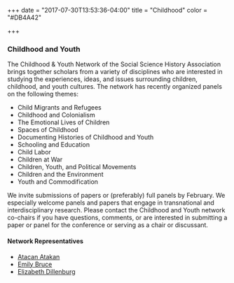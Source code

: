 +++
date = "2017-07-30T13:53:36-04:00"
title = "Childhood"
color = "#DB4A42"

+++

### Childhood and Youth

The Childhood & Youth Network of the Social Science History Association brings together scholars from a variety of disciplines who are interested in studying the experiences, ideas, and issues surrounding children, childhood, and youth cultures.  The network has recently organized panels on the following themes:

- Child Migrants and Refugees
- Childhood and Colonialism
- The Emotional Lives of Children
- Spaces of Childhood
- Documenting Histories of Childhood and Youth
- Schooling and Education
- Child Labor
- Children at War
- Children, Youth, and Political Movements
- Children and the Environment
- Youth and Commodification

We invite submissions of papers or (preferably) full panels by February.  We especially welcome panels and papers that engage in transnational and interdisciplinary research.   Please contact the Childhood and Youth network co-chairs if you have questions, comments, or are interested in submitting a paper or panel for the conference or serving as a chair or discussant.

#### Network Representatives

- [Atacan Atakan](atacanatakan@email.arizona.edu)
- [Emily Bruce](bruce088@umn.edu)
- [Elizabeth Dillenburg](eadillenburg@gmail.com)
